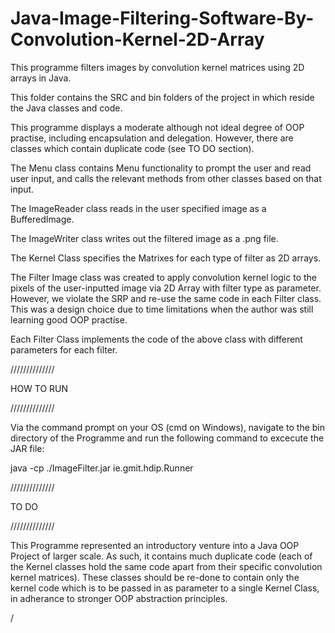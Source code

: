 # Java-Image-Filtering-Software-By-Convolution-Kernel-2D-Array
This programme filters images by convolution kernel matrices using 2D arrays in Java.

This folder contains the SRC and bin folders of the project in which reside the Java classes and code.

This programme displays a moderate although not ideal degree of OOP practise, including encapsulation and delegation. However, there are classes which contain duplicate code (see TO DO section). 

The Menu class contains Menu functionality to prompt the user and read user input, and calls the relevant methods from other classes based on that input.

The ImageReader class reads in the user specified image as a BufferedImage.

The ImageWriter class writes out the filtered image as a .png file. 

The Kernel Class specifies the Matrixes for each type of filter as 2D arrays.

The Filter Image class was created to apply convolution kernel logic to the pixels of the user-inputted image via 2D Array with filter type as parameter. However, we violate the SRP and re-use the same code in each Filter class. This was a design choice due to time limitations when the author was still learning good OOP practise.

Each Filter Class implements the code of the above class with different parameters for each filter.  

//////////////

HOW TO RUN

//////////////

Via the command prompt on your OS (cmd on Windows), navigate to the bin directory of the Programme and run the following command to excecute the JAR file:

java -cp ./ImageFilter.jar ie.gmit.hdip.Runner

//////////////

TO DO

//////////////

This Programme represented an introductory venture into a Java OOP Project of larger scale. As such, it contains much duplicate code (each of the Kernel classes hold the same code apart from their specific convolution kernel matrices). These classes should be re-done to contain only the kernel code which is to be passed in as parameter to a single Kernel Class, in adherance to stronger OOP abstraction principles.

/
